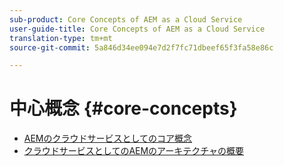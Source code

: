 ```yaml
---
sub-product: Core Concepts of AEM as a Cloud Service
user-guide-title: Core Concepts of AEM as a Cloud Service
translation-type: tm+mt
source-git-commit: 5a846d34ee094e7d2f7fc71dbeef65f3fa58e86c

---
```



# 中心概念 {#core-concepts}

+ [AEMのクラウドサービスとしてのコア概念](/help/core-concepts/home.md)
+ [クラウドサービスとしてのAEMのアーキテクチャの概要](architecture.md)